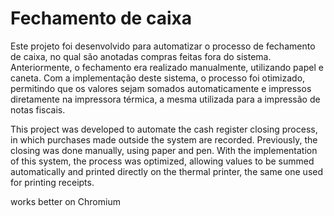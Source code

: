 # Fechamento de caixa

Este projeto foi desenvolvido para automatizar o processo de fechamento de caixa, no qual são anotadas compras feitas fora do sistema. Anteriormente, o fechamento era realizado manualmente, utilizando papel e caneta. Com a implementação deste sistema, o processo foi otimizado, permitindo que os valores sejam somados automaticamente e impressos diretamente na impressora térmica, a mesma utilizada para a impressão de notas fiscais.

This project was developed to automate the cash register closing process, in which purchases made outside the system are recorded. Previously, the closing was done manually, using paper and pen. With the implementation of this system, the process was optimized, allowing values to be summed automatically and printed directly on the thermal printer, the same one used for printing receipts.


works better on Chromium